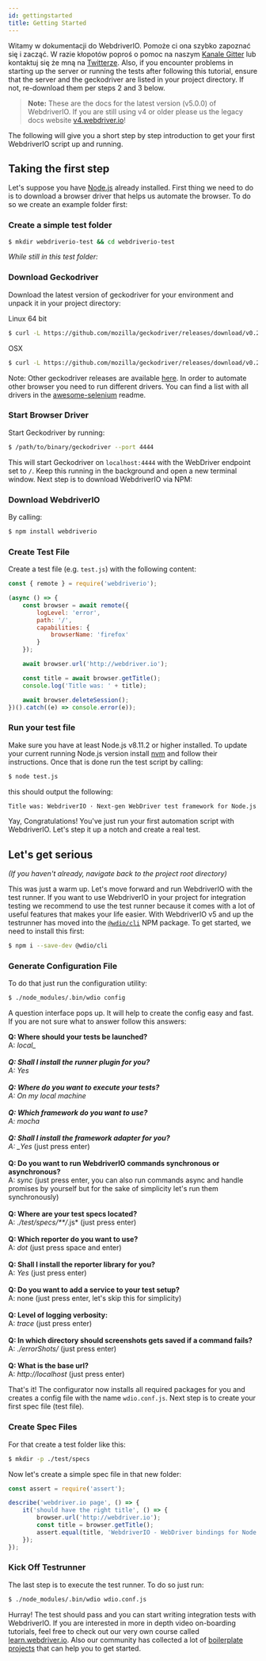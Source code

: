 ```yaml
---
id: gettingstarted
title: Getting Started
---
```


Witamy w dokumentacji do WebdriverIO. Pomoże ci ona szybko zapoznać się i zacząć. W razie kłopotów poproś o pomoc na naszym [Kanale Gitter](https://gitter.im/webdriverio/webdriverio) lub kontaktuj się że mną na [Twitterze](https://twitter.com/webdriverio). Also, if you encounter problems in starting up the server or running the tests after following this tutorial, ensure that the server and the geckodriver are listed in your project directory. If not, re-download them per steps 2 and 3 below.

> **Note:** These are the docs for the latest version (v5.0.0) of WebdriverIO. If you are still using v4 or older please us the legacy docs website [v4.webdriver.io](http://v4.webdriver.io)!

The following will give you a short step by step introduction to get your first WebdriverIO script up and running.

## Taking the first step

Let's suppose you have [Node.js](http://nodejs.org/) already installed. First thing we need to do is to download a browser driver that helps us automate the browser. To do so we create an example folder first:

### Create a simple test folder

```sh
$ mkdir webdriverio-test && cd webdriverio-test
```

*While still in this test folder:*

### Download Geckodriver

Download the latest version of geckodriver for your environment and unpack it in your project directory:

Linux 64 bit

```sh
$ curl -L https://github.com/mozilla/geckodriver/releases/download/v0.21.0/geckodriver-v0.21.0-linux64.tar.gz | tar xz
```

OSX

```sh
$ curl -L https://github.com/mozilla/geckodriver/releases/download/v0.21.0/geckodriver-v0.21.0-macos.tar.gz | tar xz
```

Note: Other geckodriver releases are available [here](https://github.com/mozilla/geckodriver/releases). In order to automate other browser you need to run different drivers. You can find a list with all drivers in the [awesome-selenium](https://github.com/christian-bromann/awesome-selenium#driver) readme.

### Start Browser Driver

Start Geckodriver by running:

```sh
$ /path/to/binary/geckodriver --port 4444
```

This will start Geckodriver on `localhost:4444` with the WebDriver endpoint set to `/`. Keep this running in the background and open a new terminal window. Next step is to download WebdriverIO via NPM:

### Download WebdriverIO

By calling:

```sh
$ npm install webdriverio
```

### Create Test File

Create a test file (e.g. `test.js`) with the following content:

```js
const { remote } = require('webdriverio');

(async () => {
    const browser = await remote({
        logLevel: 'error',
        path: '/',
        capabilities: {
            browserName: 'firefox'
        }
    });

    await browser.url('http://webdriver.io');

    const title = await browser.getTitle();
    console.log('Title was: ' + title);

    await browser.deleteSession();
})().catch((e) => console.error(e));
```

### Run your test file

Make sure you have at least Node.js v8.11.2 or higher installed. To update your current running Node.js version install [nvm](https://github.com/creationix/nvm) and follow their instructions. Once that is done run the test script by calling:

```sh
$ node test.js
```

this should output the following:

```sh
Title was: WebdriverIO · Next-gen WebDriver test framework for Node.js
```

Yay, Congratulations! You've just run your first automation script with WebdriverIO. Let's step it up a notch and create a real test.

## Let's get serious

*(If you haven't already, navigate back to the project root directory)*

This was just a warm up. Let's move forward and run WebdriverIO with the test runner. If you want to use WebdriverIO in your project for integration testing we recommend to use the test runner because it comes with a lot of useful features that makes your life easier. With WebdriverIO v5 and up the testrunner has moved into the [`@wdio/cli`](https://www.npmjs.com/package/@wdio/cli) NPM package. To get started, we need to install this first:

```sh
$ npm i --save-dev @wdio/cli
```

### Generate Configuration File

To do that just run the configuration utility:

```sh
$ ./node_modules/.bin/wdio config
```

A question interface pops up. It will help to create the config easy and fast. If you are not sure what to answer follow this answers:

__Q: Where should your tests be launched?__  
A: *local_  
<br /> __Q: Shall I install the runner plugin for you?__  
A: _Yes_  
<br /> __Q: Where do you want to execute your tests?__  
A: _On my local machine_  
<br /> __Q: Which framework do you want to use?__  
A: _mocha_  
<br /> __Q: Shall I install the framework adapter for you?__  
A: _Yes* (just press enter)  
<br /> __Q: Do you want to run WebdriverIO commands synchronous or asynchronous?__  
A: *sync* (just press enter, you can also run commands async and handle promises by yourself but for the sake of simplicity let's run them synchronously)  
<br /> __Q: Where are your test specs located?__  
A: *./test/specs/**/*.js* (just press enter)  
<br /> __Q: Which reporter do you want to use?__  
A: *dot* (just press space and enter)  
<br /> __Q: Shall I install the reporter library for you?__  
A: *Yes* (just press enter)  
<br /> __Q: Do you want to add a service to your test setup?__  
A: none (just press enter, let's skip this for simplicity)  
<br /> __Q: Level of logging verbosity:__  
A: *trace* (just press enter)  
<br /> __Q: In which directory should screenshots gets saved if a command fails?__  
A: *./errorShots/* (just press enter)  
<br /> __Q: What is the base url?__  
A: *http://localhost* (just press enter)  


That's it! The configurator now installs all required packages for you and creates a config file with the name `wdio.conf.js`. Next step is to create your first spec file (test file).

### Create Spec Files

For that create a test folder like this:

```sh
$ mkdir -p ./test/specs
```

Now let's create a simple spec file in that new folder:

```js
const assert = require('assert');

describe('webdriver.io page', () => {
    it('should have the right title', () => {
        browser.url('http://webdriver.io');
        const title = browser.getTitle();
        assert.equal(title, 'WebdriverIO - WebDriver bindings for Node.js');
    });
});
```

### Kick Off Testrunner

The last step is to execute the test runner. To do so just run:

```sh
$ ./node_modules/.bin/wdio wdio.conf.js
```

Hurray! The test should pass and you can start writing integration tests with WebdriverIO. If you are interested in more in depth video on-boarding tutorials, feel free to check out our very own course called [learn.webdriver.io](https://learn.webdriver.io/?coupon=wdio). Also our community has collected a lot of [boilerplate projects](BoilerplateProjects.md) that can help you to get started.